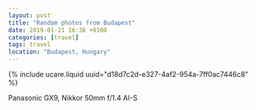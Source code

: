 ```yaml
---
layout: post
title: "Random photos from Budapest"
date: 2019-01-21 16:38 +0100
categories: [travel]
tags: travel
location: "Budapest, Hungary"
---
```


{% include ucare.liquid uuid="d18d7c2d-e327-4af2-954a-7ff0ac7446c8" %}

Panasonic GX9, Nikkor 50mm f/1.4 AI-S

